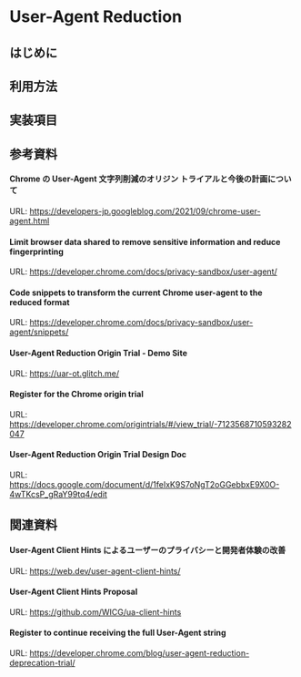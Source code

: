 # User-Agent Reduction


## はじめに


## 利用方法


## 実装項目


## 参考資料
#### Chrome の User-Agent 文字列削減のオリジン トライアルと今後の計画について
URL: https://developers-jp.googleblog.com/2021/09/chrome-user-agent.html

#### Limit browser data shared to remove sensitive information and reduce fingerprinting
URL: https://developer.chrome.com/docs/privacy-sandbox/user-agent/

#### Code snippets to transform the current Chrome user-agent to the reduced format
URL: https://developer.chrome.com/docs/privacy-sandbox/user-agent/snippets/

#### User-Agent Reduction Origin Trial - Demo Site
URL: https://uar-ot.glitch.me/

#### Register for the Chrome origin trial
URL: https://developer.chrome.com/origintrials/#/view_trial/-7123568710593282047

#### User-Agent Reduction Origin Trial Design Doc
URL: https://docs.google.com/document/d/1feIxK9S7oNgT2oGGebbxE9X0O-4wTKcsP_gRaY99tq4/edit


## 関連資料
#### User-Agent Client Hints によるユーザーのプライバシーと開発者体験の改善
URL: https://web.dev/user-agent-client-hints/

#### User-Agent Client Hints Proposal
URL: https://github.com/WICG/ua-client-hints

#### Register to continue receiving the full User-Agent string
URL: https://developer.chrome.com/blog/user-agent-reduction-deprecation-trial/





